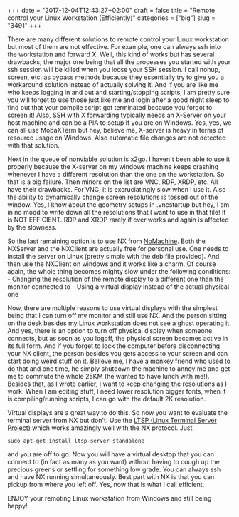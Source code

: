 +++
date = "2017-12-04T12:43:27+02:00"
draft = false
title = "Remote control your Linux Workstation (Efficiently)"
categories = ["big"]
slug = "3491"
+++

There are many different solutions to remote control your Linux workstation but most of them are not effective. For example, one can always ssh into the workstation and forward X. Well, this kind of works but has several drawbacks; the major one being that all the processes you started with your ssh session will be killed when you loose your SSH session. I call nohup, screen, etc. as bypass methods because they essentially try to give you a workaround solution instead of actually solving it. And if you are like me who keeps logging in and out and starting/stopping scripts, I am pretty sure you will forget to use those just like me and login after a good night sleep to find out that your compile script got terminated because you forgot to screen it! Also, SSH with X forwarding typically needs an X-Server on your host machine and can be a PIA to setup if you are on Windows. Yes, yes, we can all use MobaXTerm but hey, believe me, X-server is heavy in terms of resource usage on Windows. Also automatic file changes are not detected with that solution.

Next in the queue of nonviable solution is x2go. I haven't been able to use it properly because the X-server on my windows machine keeps crashing whenever I have a different resolution than the one on the workstation. So that is a big failure. Then minors on the list are VNC, RDP, XRDP, etc. All have their drawbacks. For VNC, it is excruciatingly slow when I use it. Also the ability to dynamically change screen resolutions is tossed out of the window. Yes, I know about the geometry setups in .vncstartup but hey, I am in no mood to write down all the resolutions that I want to use in that file! It is NOT EFFICIENT. RDP and XRDP rarely if ever works and again is affected by the slowness.

So the last remaining option is to use NX from [NoMachine](https://www.nomachine.com/). Both the NXServer and the NXClient are actually free for personal use. One needs to install the server on Linux (pretty simple with the deb file provided). And then use the NXClient on windows and it works like a charm. Of course again, the whole thing becomes mighty slow under the following conditions: - Changing the resolution of the remote display to a different one than the monitor connected to - Using a virtual display instead of the actual physical one

Now, there are multiple reasons to use virtual displays with the simplest being that I can turn off my monitor and still use NX. And the person sitting on the desk besides my Linux workstation does not see a ghost operating it. And yes, there is an option to turn off physical display when someone connects, but as soon as you logoff, the physical screen becomes active in its full form. And if you forget to lock the computer before disconnecting your NX client, the person besides you gets access to your screen and can start doing weird stuff on it. Believe me, I have a monkey friend who used to do that and one time, he simply shutdown the machine to annoy me and get me to commute the whole 25KM (he wanted to have lunch with me!). Besides that, as I wrote earlier, I want to keep changing the resolutions as I work. When I am editing stuff, I need lower resolution bigger fonts, when it is compiling/running scripts, I can go with the default 2K resolution.

Virtual displays are a great way to do this. So now you want to evaluate the terminal server from NX but don't. Use the [LTSP (Linux Terminal Server Project)](https://www.ltsp.org/) which works amazingly well with the NX protocol. Just

`sudo apt-get install ltsp-server-standalone`

and you are off to go. Now you will have a virtual desktop that you can connect to (in fact as many as you want) without having to cough up the precious greens or settling for something low grade. You can always ssh and have NX running simultaneously. Best part with NX is that you can pickup from where you left off. Yes, now that is what I call efficient.

ENJOY your remoting Linux workstation from Windows and still being happy!

